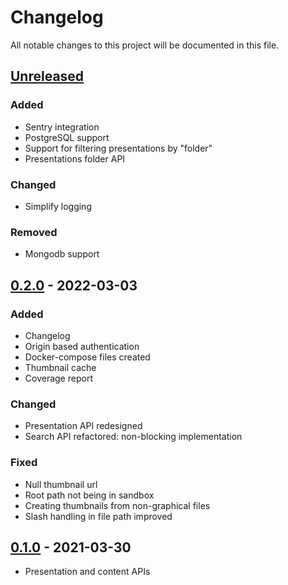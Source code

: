 # Changelog
All notable changes to this project will be documented in this file.

## [Unreleased]
### Added
- Sentry integration
- PostgreSQL support
- Support for filtering presentations by "folder"
- Presentations folder API 

### Changed
- Simplify logging

### Removed
- Mongodb support

## [0.2.0] - 2022-03-03
### Added
- Changelog
- Origin based authentication 
- Docker-compose files created 
- Thumbnail cache
- Coverage report

### Changed
-  Presentation API redesigned 
-  Search API refactored: non-blocking implementation 

### Fixed
- Null thumbnail url
- Root path not being in sandbox
- Creating thumbnails from non-graphical files
- Slash handling in file path improved

## [0.1.0] - 2021-03-30
-  Presentation and content APIs

[Unreleased]: https://bbpgitlab.epfl.ch/viz/veeone/veedrive/-/compare/0.2.0...master?from_project_id=124
[0.2.0]: https://bbpgitlab.epfl.ch/viz/veeone/veedrive/-/compare/0.1.0...0.2.0?from_project_id=124
[0.1.0]: https://bbpgitlab.epfl.ch/viz/veeone/veedrive/-/compare/e7c9bc69247b67440166d754738c0ccc42d55cbb...0.1.0?from_project_id=124
